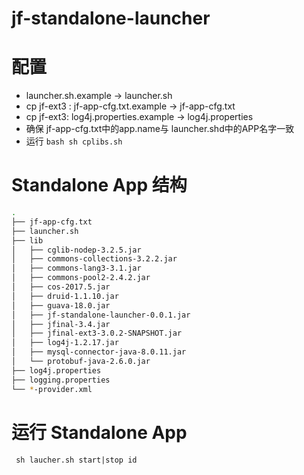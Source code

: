 # jf-standalone-launcher

# 配置
- launcher.sh.example -> launcher.sh
- cp jf-ext3 : jf-app-cfg.txt.example -> jf-app-cfg.txt
- cp jf-ext3: log4j.properties.example -> log4j.properties
- 确保 jf-app-cfg.txt中的app.name与 launcher.shd中的APP名字一致
- 运行 ```bash sh cplibs.sh```

# Standalone App 结构

```bash
.
├── jf-app-cfg.txt
├── launcher.sh
├── lib
│   ├── cglib-nodep-3.2.5.jar
│   ├── commons-collections-3.2.2.jar
│   ├── commons-lang3-3.1.jar
│   ├── commons-pool2-2.4.2.jar
│   ├── cos-2017.5.jar
│   ├── druid-1.1.10.jar
│   ├── guava-18.0.jar
│   ├── jf-standalone-launcher-0.0.1.jar
│   ├── jfinal-3.4.jar
│   ├── jfinal-ext3-3.0.2-SNAPSHOT.jar
│   ├── log4j-1.2.17.jar
│   ├── mysql-connector-java-8.0.11.jar
│   └── protobuf-java-2.6.0.jar
├── log4j.properties
├── logging.properties
└── *-provider.xml
```
# 运行 Standalone App

``` sh laucher.sh start|stop id```
